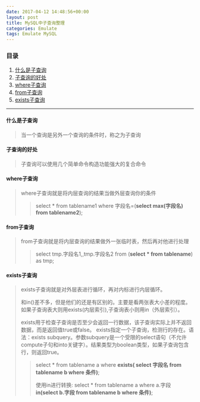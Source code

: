 ```yaml
---
date: 2017-04-12 14:48:56+00:00
layout: post
title: MySQL中子查询整理
categories: Emulate
tags: Emulate MySQL
---
```


### 目录

1. [什么是子查询](#item1)
2. [子查询的好处](#item2)
3. [where子查询](#item3)
4. [from子查询](#item4)
5. [exists子查询](#item5)

---
#### <span id="item1">什么是子查询</span>
> 当一个查询是另外一个查询的条件时，称之为子查询

#### <span id="item2">子查询的好处</span>
> 子查询可以使用几个简单命令构造功能强大的复合命令

#### <span id="item3">where子查询</span>
> where子查询就是将内层查询的结果当做外层查询你的条件
>> select * from tablename1 where 字段名=(**select max(字段名) from tablename2**); 

#### <span id="item4">from子查询</span>
> from子查询就是将内层查询的结果做外一张临时表，然后再对他进行处理
>> select tmp.字段名1,,tmp.字段名2 from (**select * from tablename**) as tmp;

#### <span id="item5">exists子查询</span>
> exists子查询就是对外层表进行循环，再对内标进行内层循环。
> 
> 和in()差不多，但是他们的还是有区别的。主要是看两张表大小差的程度。如果子查询表大则用exists(内层索引),子查询表小则用in（外层索引）。
> 
> exists用于检查子查询是否至少会返回一行数据，该子查询实际上并不返回数据，而是返回值true或false。
> exists指定一个子查询，检测行的存在。语法：exists subquery。参数subquery是一个受限的select语句（不允许compute子句和into关键字）。结果类型为boolean类型，如果子查询包含行，则返回true。
>> select * from tablename a where **exists( select 字段名 from tablename b where 条件)**;
>> 
>> 使用in进行转换: select * from tablename a where a.字段 **in(select b.字段 from tablename b where 条件)**;